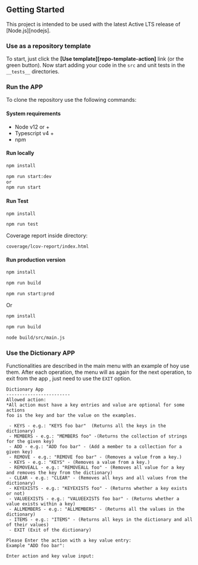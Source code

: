 ## Getting Started

This project is intended to be used with the latest Active LTS release of [Node.js][nodejs].

### Use as a repository template

To start, just click the **[Use template][repo-template-action]** link (or the green button). Now start adding your code in the `src` and unit tests in the `__tests__` directories.

### Run the APP

To clone the repository use the following commands:

####  System requirements

- Node v12 or +
- Typescript v4 +
- npm

####  Run locally

```sh
npm install

npm run start:dev
or 
npm run start
```



####  Run Test

```sh
npm install

npm run test
```
Coverage  report inside directory:

`coverage/lcov-report/index.html`

#### Run production version
```sh
npm install

npm run build

npm run start:prod
```

Or

```sh
npm install

npm run build

node build/src/main.js
```


### Use the Dictionary APP
Functionalities are described in the main menu with an example of hoy use them.
After each operation, the menu will as again for the next operation, to exit from the app
, just need to use the `EXIT` option.


```shell
Dictionary App
------------------------
Allowed action:
*All action must have a key entries and value are optional for some actions
foo is the key and bar the value on the examples.
 
 - KEYS - e.g.: "KEYS foo bar"  (Returns all the keys in the dictionary)
 - MEMBERS - e.g.: "MEMBERS foo" -(Returns the collection of strings for the given key)
 - ADD - e.g.: "ADD foo bar" - (Add a member to a collection for a given key)
 - REMOVE - e.g.: "REMOVE foo bar" - (Removes a value from a key.)
 - KEYS - e.g.: "KEYS" - (Removes a value from a key.)
 - REMOVEALL - e.g.: "REMOVEALL foo" - (Removes all value for a key and removes the key from the dictionary)
 - CLEAR - e.g.: "CLEAR" - (Removes all keys and all values from the dictionary)
 - KEYEXISTS - e.g.: "KEYEXISTS foo" - (Returns whether a key exists or not)
 - VALUEEXISTS - e.g.: "VALUEEXISTS foo bar" - (Returns whether a value exists within a key)
 - ALLMEMBERS - e.g.: "ALLMEMBERS" - (Returns all the values in the dictionary)
 - ITEMS - e.g.: "ITEMS" - (Returns all keys in the dictionary and all of their values)
 - EXIT (Exit of the dictionary)
 
Please Enter the action with a key value entry:
Example "ADD foo bar":

Enter action and key value input: 
```